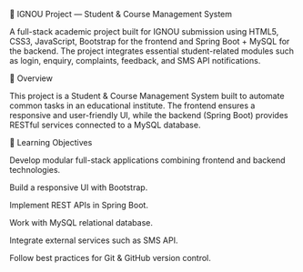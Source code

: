📘 IGNOU Project — Student & Course Management System

A full-stack academic project built for IGNOU submission using HTML5, CSS3, JavaScript, Bootstrap for the frontend and Spring Boot + MySQL for the backend. The project integrates essential student-related modules such as login, enquiry, complaints, feedback, and SMS API notifications.

📝 Overview

This project is a Student & Course Management System built to automate common tasks in an educational institute. The frontend ensures a responsive and user-friendly UI, while the backend (Spring Boot) provides RESTful services connected to a MySQL database.

🎯 Learning Objectives

Develop modular full-stack applications combining frontend and backend technologies.

Build a responsive UI with Bootstrap.

Implement REST APIs in Spring Boot.

Work with MySQL relational database.

Integrate external services such as SMS API.

Follow best practices for Git & GitHub version control.
